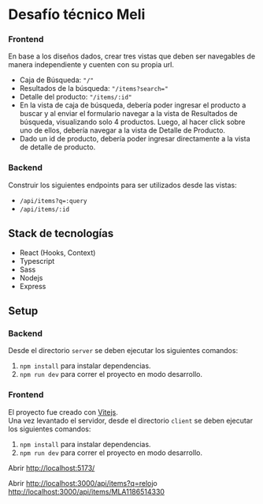 # Desafío técnico Meli

### Frontend

En base a los diseños dados, crear tres vistas que deben ser navegables de manera independiente y cuenten con su propia url.

- Caja de Búsqueda: `"/"`
- Resultados de la búsqueda: `"/items?search="`
- Detalle del producto: `"/items/:id"`
- En la vista de caja de búsqueda, debería poder ingresar el producto a buscar y al enviar el formulario navegar a la vista de Resultados de búsqueda, visualizando solo 4 productos. Luego, al hacer click sobre uno de ellos, debería navegar a la vista de Detalle de Producto.
- Dado un id de producto, debería poder ingresar directamente a la vista de detalle de producto.

### Backend

Construir los siguientes endpoints para ser utilizados desde las vistas:

- `/api/items?q=​:query`
- `/api/items/​:id`

## Stack de tecnologías

- React (Hooks, Context)
- Typescript
- Sass
- Nodejs
- Express

## Setup

### Backend

Desde el directorio `server` se deben ejecutar los siguientes comandos:

1.  `npm install` para instalar dependencias.
2.  `npm run dev` para correr el proyecto en modo desarrollo.

### Frontend

El proyecto fue creado con [Vitejs](https://vitejs.dev/).  
Una vez levantado el servidor, desde el directorio `client` se deben ejecutar los siguientes comandos:

1.  `npm install` para instalar dependencias.
2.  `npm run dev` para correr el proyecto en modo desarrollo.

Abrir [http://localhost:5173/](http://localhost:5173/)



Abrir [http://localhost:3000/api/items?q=reloj​](http://localhost:3000/api/items?q=reloj) o [http://localhost:3000/api/items/MLA1186514330](http://localhost:3000/api/items/MLA1186514330)
